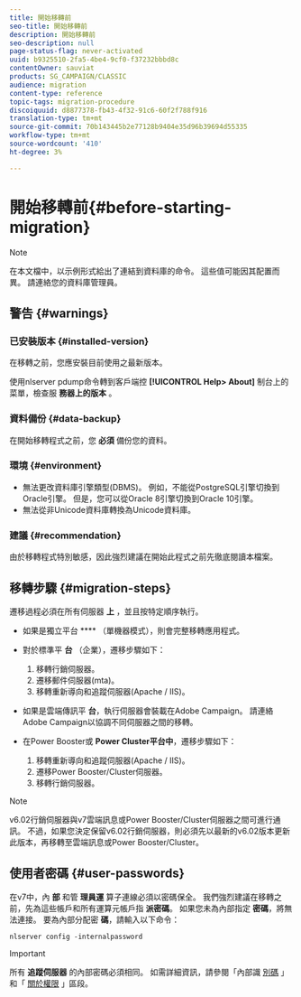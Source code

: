 ```yaml
---
title: 開始移轉前
seo-title: 開始移轉前
description: 開始移轉前
seo-description: null
page-status-flag: never-activated
uuid: b9325510-2fa5-4be4-9cf0-f37232bbbd8c
contentOwner: sauviat
products: SG_CAMPAIGN/CLASSIC
audience: migration
content-type: reference
topic-tags: migration-procedure
discoiquuid: d8877378-fb43-4f32-91c6-60f2f788f916
translation-type: tm+mt
source-git-commit: 70b143445b2e77128b9404e35d96b39694d55335
workflow-type: tm+mt
source-wordcount: '410'
ht-degree: 3%

---
```



# 開始移轉前{#before-starting-migration}

>[!NOTE]
>
>在本文檔中，以示例形式給出了連結到資料庫的命令。 這些值可能因其配置而異。 請連絡您的資料庫管理員。

## 警告 {#warnings}

### 已安裝版本 {#installed-version}

在移轉之前，您應安裝目前使用之最新版本。

使用nlserver pdump命令轉到客戶端控 **[!UICONTROL Help> About]** 制台上的菜單，檢查服 **務器上的版本** 。

### 資料備份 {#data-backup}

在開始移轉程式之前，您 **必須** 備份您的資料。

### 環境 {#environment}

* 無法更改資料庫引擎類型(DBMS)。 例如，不能從PostgreSQL引擎切換到Oracle引擎。 但是，您可以從Oracle 8引擎切換到Oracle 10引擎。
* 無法從非Unicode資料庫轉換為Unicode資料庫。

### 建議 {#recommendation}

由於移轉程式特別敏感，因此強烈建議在開始此程式之前先徹底閱讀本檔案。

## 移轉步驟 {#migration-steps}

遷移過程必須在所有伺服器 **上** ，並且按特定順序執行。

* 如果是獨立平台 **** （單機器模式），則會完整移轉應用程式。
* 對於標準平 **台** （企業），遷移步驟如下：

   1. 移轉行銷伺服器。
   1. 遷移郵件伺服器(mta)。
   1. 移轉重新導向和追蹤伺服器(Apache / IIS)。

* 如果是雲端傳訊平 **台**，執行伺服器會裝載在Adobe Campaign。 請連絡Adobe Campaign以協調不同伺服器之間的移轉。
* 在Power Booster或 **Power Cluster平台中**，遷移步驟如下：

   1. 移轉重新導向和追蹤伺服器(Apache / IIS)。
   1. 遷移Power Booster/Cluster伺服器。
   1. 移轉行銷伺服器。

>[!NOTE]
>
>v6.02行銷伺服器與v7雲端訊息或Power Booster/Cluster伺服器之間可進行通訊。 不過，如果您決定保留v6.02行銷伺服器，則必須先以最新的v6.02版本更新此版本，再移轉至雲端訊息或Power Booster/Cluster。

## 使用者密碼 {#user-passwords}

在v7中，內 **部** 和管 **理員運** 算子連線必須以密碼保全。 我們強烈建議在移轉之前，先為這些帳戶和所有運算元帳戶指 **派密碼**。 如果您未為內部指定 **密碼**，將無法連接。 要為內部分配密 **碼**，請輸入以下命令：

```
nlserver config -internalpassword
```

>[!IMPORTANT]
>
>所有 **追蹤伺服器** 的內部密碼必須相同。 如需詳細資訊，請參閱「內部識 [別碼](../../installation/using/campaign-server-configuration.md#internal-identifier) 」和「 [關於權限](../../platform/using/access-management.md#about-permissions) 」區段。

